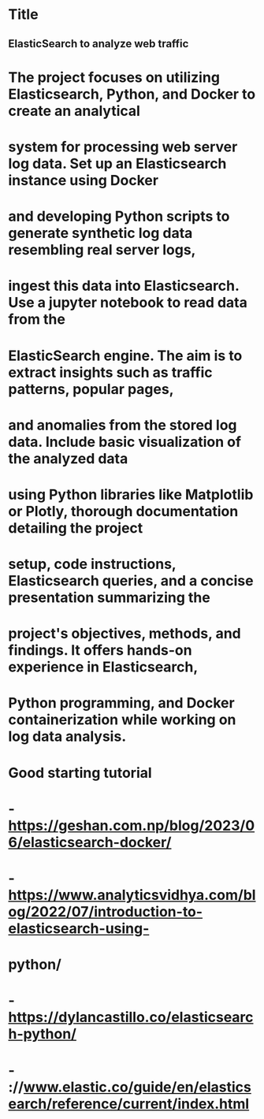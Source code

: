 # Title
## ElasticSearch to analyze web traffic
##
# The project focuses on utilizing Elasticsearch, Python, and Docker to create an analytical
# system for processing web server log data. Set up an Elasticsearch instance using Docker
# and developing Python scripts to generate synthetic log data resembling real server logs,
# ingest this data into Elasticsearch. Use a jupyter notebook to read data from the
# ElasticSearch engine. The aim is to extract insights such as traffic patterns, popular pages,
# and anomalies from the stored log data. Include basic visualization of the analyzed data
# using Python libraries like Matplotlib or Plotly, thorough documentation detailing the project
# setup, code instructions, Elasticsearch queries, and a concise presentation summarizing the
# project&#39;s objectives, methods, and findings. It offers hands-on experience in Elasticsearch,
# Python programming, and Docker containerization while working on log data analysis.
# Good starting tutorial
# - https://geshan.com.np/blog/2023/06/elasticsearch-docker/
# - https://www.analyticsvidhya.com/blog/2022/07/introduction-to-elasticsearch-using-
# python/
# - https://dylancastillo.co/elasticsearch-python/
# - ://www.elastic.co/guide/en/elasticsearch/reference/current/index.html
##


